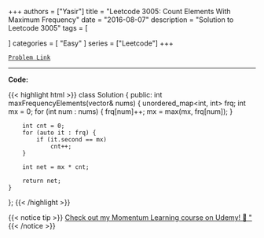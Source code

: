 
+++
authors = ["Yasir"]
title = "Leetcode 3005: Count Elements With Maximum Frequency"
date = "2016-08-07"
description = "Solution to Leetcode 3005"
tags = [
    
]
categories = [
    "Easy"
]
series = ["Leetcode"]
+++



[`Problem Link`](https://leetcode.com/problems/count-elements-with-maximum-frequency/description/)

---

**Code:**

{{< highlight html >}}
class Solution {
public:
    int maxFrequencyElements(vector<int>& nums) {
        unordered_map<int, int> frq;
        int mx = 0;
        for (int num : nums) {
            frq[num]++;
            mx = max(mx, frq[num]);
        }

        int cnt = 0;
        for (auto it : frq) {
            if (it.second == mx)
                cnt++;
        }

        int net = mx * cnt;

        return net;
    }
};
{{< /highlight >}}


{{< notice tip >}}
[Check out my Momentum Learning course on Udemy! 🚀 "](https://www.udemy.com/course/blind-75-the-data-structures-and-algorithms-essentials/)
{{< /notice >}}

